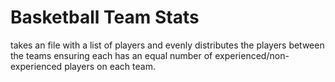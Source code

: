 # Basketball Team Stats
 
takes an file with a list of players and evenly distributes the players between the teams ensuring each has an equal number of experienced/non-experienced players on each team.
